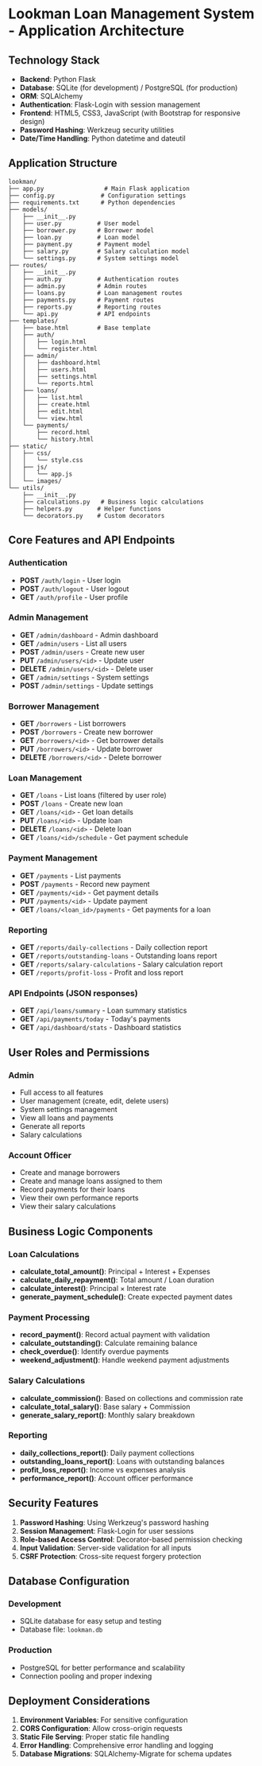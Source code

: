 # Lookman Loan Management System - Application Architecture

## Technology Stack

- **Backend**: Python Flask
- **Database**: SQLite (for development) / PostgreSQL (for production)
- **ORM**: SQLAlchemy
- **Authentication**: Flask-Login with session management
- **Frontend**: HTML5, CSS3, JavaScript (with Bootstrap for responsive design)
- **Password Hashing**: Werkzeug security utilities
- **Date/Time Handling**: Python datetime and dateutil

## Application Structure

```
lookman/
├── app.py                 # Main Flask application
├── config.py             # Configuration settings
├── requirements.txt      # Python dependencies
├── models/
│   ├── __init__.py
│   ├── user.py          # User model
│   ├── borrower.py      # Borrower model
│   ├── loan.py          # Loan model
│   ├── payment.py       # Payment model
│   ├── salary.py        # Salary calculation model
│   └── settings.py      # System settings model
├── routes/
│   ├── __init__.py
│   ├── auth.py          # Authentication routes
│   ├── admin.py         # Admin routes
│   ├── loans.py         # Loan management routes
│   ├── payments.py      # Payment routes
│   ├── reports.py       # Reporting routes
│   └── api.py           # API endpoints
├── templates/
│   ├── base.html        # Base template
│   ├── auth/
│   │   ├── login.html
│   │   └── register.html
│   ├── admin/
│   │   ├── dashboard.html
│   │   ├── users.html
│   │   ├── settings.html
│   │   └── reports.html
│   ├── loans/
│   │   ├── list.html
│   │   ├── create.html
│   │   ├── edit.html
│   │   └── view.html
│   └── payments/
│       ├── record.html
│       └── history.html
├── static/
│   ├── css/
│   │   └── style.css
│   ├── js/
│   │   └── app.js
│   └── images/
└── utils/
    ├── __init__.py
    ├── calculations.py   # Business logic calculations
    ├── helpers.py       # Helper functions
    └── decorators.py    # Custom decorators
```

## Core Features and API Endpoints

### Authentication
- **POST** `/auth/login` - User login
- **POST** `/auth/logout` - User logout
- **GET** `/auth/profile` - User profile

### Admin Management
- **GET** `/admin/dashboard` - Admin dashboard
- **GET** `/admin/users` - List all users
- **POST** `/admin/users` - Create new user
- **PUT** `/admin/users/<id>` - Update user
- **DELETE** `/admin/users/<id>` - Delete user
- **GET** `/admin/settings` - System settings
- **POST** `/admin/settings` - Update settings

### Borrower Management
- **GET** `/borrowers` - List borrowers
- **POST** `/borrowers` - Create new borrower
- **GET** `/borrowers/<id>` - Get borrower details
- **PUT** `/borrowers/<id>` - Update borrower
- **DELETE** `/borrowers/<id>` - Delete borrower

### Loan Management
- **GET** `/loans` - List loans (filtered by user role)
- **POST** `/loans` - Create new loan
- **GET** `/loans/<id>` - Get loan details
- **PUT** `/loans/<id>` - Update loan
- **DELETE** `/loans/<id>` - Delete loan
- **GET** `/loans/<id>/schedule` - Get payment schedule

### Payment Management
- **GET** `/payments` - List payments
- **POST** `/payments` - Record new payment
- **GET** `/payments/<id>` - Get payment details
- **PUT** `/payments/<id>` - Update payment
- **GET** `/loans/<loan_id>/payments` - Get payments for a loan

### Reporting
- **GET** `/reports/daily-collections` - Daily collection report
- **GET** `/reports/outstanding-loans` - Outstanding loans report
- **GET** `/reports/salary-calculations` - Salary calculation report
- **GET** `/reports/profit-loss` - Profit and loss report

### API Endpoints (JSON responses)
- **GET** `/api/loans/summary` - Loan summary statistics
- **GET** `/api/payments/today` - Today's payments
- **GET** `/api/dashboard/stats` - Dashboard statistics

## User Roles and Permissions

### Admin
- Full access to all features
- User management (create, edit, delete users)
- System settings management
- View all loans and payments
- Generate all reports
- Salary calculations

### Account Officer
- Create and manage borrowers
- Create and manage loans assigned to them
- Record payments for their loans
- View their own performance reports
- View their salary calculations

## Business Logic Components

### Loan Calculations
- **calculate_total_amount()**: Principal + Interest + Expenses
- **calculate_daily_repayment()**: Total amount / Loan duration
- **calculate_interest()**: Principal × Interest rate
- **generate_payment_schedule()**: Create expected payment dates

### Payment Processing
- **record_payment()**: Record actual payment with validation
- **calculate_outstanding()**: Calculate remaining balance
- **check_overdue()**: Identify overdue payments
- **weekend_adjustment()**: Handle weekend payment adjustments

### Salary Calculations
- **calculate_commission()**: Based on collections and commission rate
- **calculate_total_salary()**: Base salary + Commission
- **generate_salary_report()**: Monthly salary breakdown

### Reporting
- **daily_collections_report()**: Daily payment collections
- **outstanding_loans_report()**: Loans with outstanding balances
- **profit_loss_report()**: Income vs expenses analysis
- **performance_report()**: Account officer performance

## Security Features

1. **Password Hashing**: Using Werkzeug's password hashing
2. **Session Management**: Flask-Login for user sessions
3. **Role-based Access Control**: Decorator-based permission checking
4. **Input Validation**: Server-side validation for all inputs
5. **CSRF Protection**: Cross-site request forgery protection

## Database Configuration

### Development
- SQLite database for easy setup and testing
- Database file: `lookman.db`

### Production
- PostgreSQL for better performance and scalability
- Connection pooling and proper indexing

## Deployment Considerations

1. **Environment Variables**: For sensitive configuration
2. **CORS Configuration**: Allow cross-origin requests
3. **Static File Serving**: Proper static file handling
4. **Error Handling**: Comprehensive error handling and logging
5. **Database Migrations**: SQLAlchemy-Migrate for schema updates

